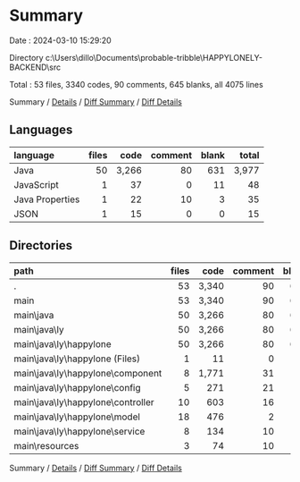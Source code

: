 # Summary

Date : 2024-03-10 15:29:20

Directory c:\\Users\\dillo\\Documents\\probable-tribble\\HAPPYLONELY-BACKEND\\src

Total : 53 files,  3340 codes, 90 comments, 645 blanks, all 4075 lines

Summary / [Details](details.md) / [Diff Summary](diff.md) / [Diff Details](diff-details.md)

## Languages
| language | files | code | comment | blank | total |
| :--- | ---: | ---: | ---: | ---: | ---: |
| Java | 50 | 3,266 | 80 | 631 | 3,977 |
| JavaScript | 1 | 37 | 0 | 11 | 48 |
| Java Properties | 1 | 22 | 10 | 3 | 35 |
| JSON | 1 | 15 | 0 | 0 | 15 |

## Directories
| path | files | code | comment | blank | total |
| :--- | ---: | ---: | ---: | ---: | ---: |
| . | 53 | 3,340 | 90 | 645 | 4,075 |
| main | 53 | 3,340 | 90 | 645 | 4,075 |
| main\\java | 50 | 3,266 | 80 | 631 | 3,977 |
| main\\java\\ly | 50 | 3,266 | 80 | 631 | 3,977 |
| main\\java\\ly\\happylone | 50 | 3,266 | 80 | 631 | 3,977 |
| main\\java\\ly\\happylone (Files) | 1 | 11 | 0 | 5 | 16 |
| main\\java\\ly\\happylone\\component | 8 | 1,771 | 31 | 193 | 1,995 |
| main\\java\\ly\\happylone\\config | 5 | 271 | 21 | 50 | 342 |
| main\\java\\ly\\happylone\\controller | 10 | 603 | 16 | 123 | 742 |
| main\\java\\ly\\happylone\\model | 18 | 476 | 2 | 161 | 639 |
| main\\java\\ly\\happylone\\service | 8 | 134 | 10 | 99 | 243 |
| main\\resources | 3 | 74 | 10 | 14 | 98 |

Summary / [Details](details.md) / [Diff Summary](diff.md) / [Diff Details](diff-details.md)